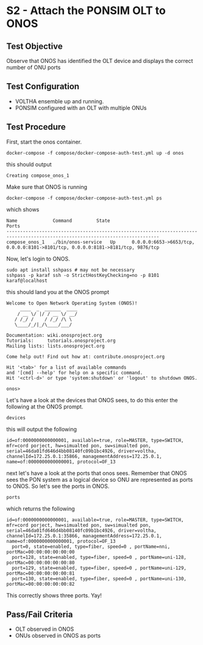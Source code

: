 # S2 - Attach the PONSIM OLT to ONOS

## Test Objective

Observe that ONOS has identified the OLT device and displays the correct number of ONU ports

## Test Configuration

* VOLTHA ensemble up and running.
* PONSIM configured with an OLT with multiple ONUs

## Test Procedure

First, start the onos container.

```shell
docker-compose -f compose/docker-compose-auth-test.yml up -d onos
```

this should output

```shell
Creating compose_onos_1
```

Make sure that ONOS is running

```shell
docker-compose -f compose/docker-compose-auth-test.yml ps
```

which shows

```shell
Name             Command         State                                        Ports
------------------------------------------------------------------------------------------------------------------------------
compose_onos_1   ./bin/onos-service   Up      0.0.0.0:6653->6653/tcp, 0.0.0.0:8101->8101/tcp, 0.0.0.0:8181->8181/tcp, 9876/tcp
```

Now, let's login to ONOS.

```shell
sudo apt install sshpass # may not be necessary
sshpass -p karaf ssh -o StrictHostKeyChecking=no -p 8101 karaf@localhost
```

this should land you at the ONOS prompt

```shell
Welcome to Open Network Operating System (ONOS)!
     ____  _  ______  ____
    / __ \/ |/ / __ \/ __/
   / /_/ /    / /_/ /\ \
   \____/_/|_/\____/___/

Documentation: wiki.onosproject.org
Tutorials:     tutorials.onosproject.org
Mailing lists: lists.onosproject.org

Come help out! Find out how at: contribute.onosproject.org

Hit '<tab>' for a list of available commands
and '[cmd] --help' for help on a specific command.
Hit '<ctrl-d>' or type 'system:shutdown' or 'logout' to shutdown ONOS.

onos>
```

Let's have a look at the devices that ONOS sees, to do this enter the following at the ONOS prompt.

```shell
devices
```

this will output the following

```shell
id=of:0000000000000001, available=true, role=MASTER, type=SWITCH, mfr=cord porject, hw=simualted pon, sw=simualted pon, serial=46da01fd646d4bb08140fc09b1bc4926, driver=voltha, channelId=172.25.0.1:35866, managementAddress=172.25.0.1, name=of:0000000000000001, protocol=OF_13
```

next let's have a look at the ports that onos sees. Remember that ONOS sees the PON system as a logical device so ONU are represented as ports to ONOS. So let's see the ports in ONOS.

```shell
ports
```

which returns the following

```shell
id=of:0000000000000001, available=true, role=MASTER, type=SWITCH, mfr=cord porject, hw=simualted pon, sw=simualted pon, serial=46da01fd646d4bb08140fc09b1bc4926, driver=voltha, channelId=172.25.0.1:35866, managementAddress=172.25.0.1, name=of:0000000000000001, protocol=OF_13
  port=0, state=enabled, type=fiber, speed=0 , portName=nni, portMac=00:00:00:00:00:00
  port=128, state=enabled, type=fiber, speed=0 , portName=uni-128, portMac=00:00:00:00:00:80
  port=129, state=enabled, type=fiber, speed=0 , portName=uni-129, portMac=00:00:00:00:00:81
  port=130, state=enabled, type=fiber, speed=0 , portName=uni-130, portMac=00:00:00:00:00:82
```

This correctly shows three ports. Yay!

## Pass/Fail Criteria

* OLT observed in ONOS
* ONUs observed in ONOS as ports
